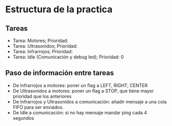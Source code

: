 # Estructura de la practica

## Tareas

- Tarea: Motores; Prioridad:
- Tarea: Ultrasonidos; Prioridad:
- Tarea: Infrarrojos; Prioridad:
- Tarea: Idle (Comunicación y debug led); Prioridad: 0

## Paso de información entre tareas

- De Infrarrojos a motores: poner un flag a LEFT, RIGHT, CENTER
- De Ultrasonidos a motores: poner un flag a STOP, que tiene mayor prioridad que los anteriores
- De Infrarrojos y Ultrasonidos a comunicación: añadir mensaje a una cola FIFO para ser enviados.
- De Idle a comunicación: si no hay mensaje mandar ping cada 4 segundos